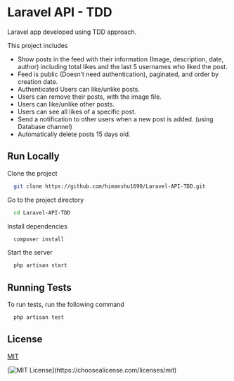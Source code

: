 
# Laravel API - TDD 

Laravel app developed using TDD approach.

This project includes
- Show posts in the feed with their information (Image, description, date, author) including total likes and the last 5 usernames who liked the post.
- Feed is public (Doesn’t need authentication), paginated, and order by creation date.
- Authenticated Users can like/unlike posts.
- Users can remove their posts, with the image file.
- Users can like/unlike other posts.
- Users can see all likes of a specific post.
- Send a notification to other users when a new post is added. (using Database channel)
- Automatically delete posts 15 days old.


## Run Locally

Clone the project

```bash
  git clone https://github.com/himanshu1690/Laravel-API-TDD.git
```

Go to the project directory

```bash
  cd Laravel-API-TDD
```

Install dependencies

```bash
  composer install
```

Start the server

```bash
  php artisan start
```


## Running Tests

To run tests, run the following command

```bash
  php artisan test
```


## License

[MIT](https://choosealicense.com/licenses/mit/)




[![MIT License](https://img.shields.io/apm/l/atomic-design-ui.svg?)](https://choosealicense.com/licenses/mit)
